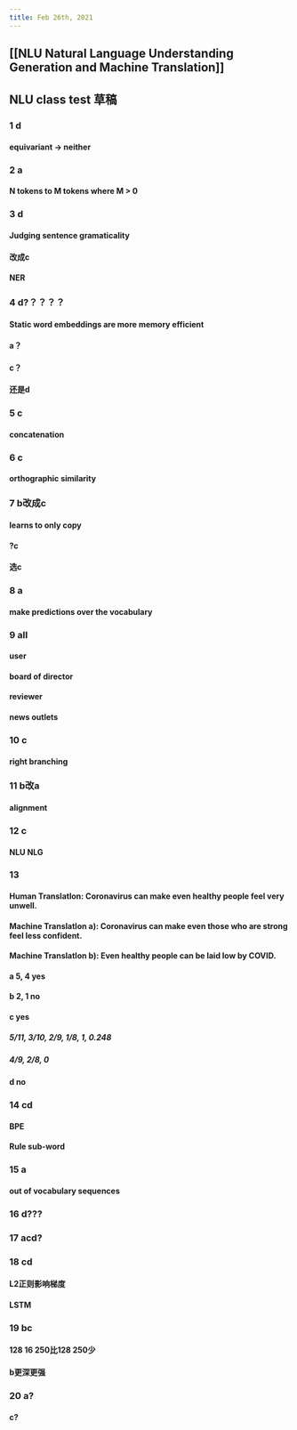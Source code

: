 ```yaml
---
title: Feb 26th, 2021
---
```


## [[NLU Natural Language Understanding Generation and Machine Translation]]
## NLU class test 草稿
### 1 d
#### equivariant -> neither
### 2 a
#### N tokens to M tokens where M > 0
### 3 d
#### Judging sentence gramaticality
#### 改成c
#### NER
### 4 d?？？？？
#### Static word embeddings are more memory efficient
#### a？
#### c？
#### 还是d
### 5 c
#### concatenation
### 6 c
#### orthographic similarity
### 7 b改成c
#### learns to only copy
#### ?c
#### 选c
### 8 a
#### make predictions over the vocabulary
### 9 all
#### user
#### board of director
#### reviewer
#### news outlets
### 10 c
#### right branching
### 11 b改a
#### alignment
### 12 c
#### NLU NLG
### 13
#### Human Translatlon: Coronavirus can make even healthy people feel very unwell.
#### Machine Translatlon a): Coronavirus can make even those who are strong feel less confident.
#### Machine Translatlon b): Even healthy people can be laid low by COVID.
#### a 5, 4 yes
#### b 2, 1 no
#### c yes
##### 5/11, 3/10, 2/9, 1/8, 1, 0.248
##### 4/9, 2/8, 0
#### d no
### 14 cd
#### BPE
#### Rule sub-word
### 15 a
#### out of vocabulary sequences
### 16 d???
####
### 17 acd?
####
### 18 cd
#### L2正则影响梯度
#### LSTM
### 19 bc
#### 128 16 250比128 250少
#### b更深更强
### 20 a?
#### c?
